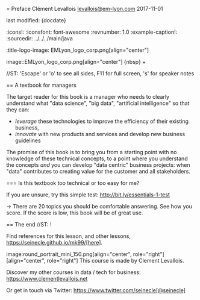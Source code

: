 = Preface
Clément Levallois <levallois@em-lyon.com>
2017-11-01

last modified: {docdate}

:icons!:
:iconsfont:   font-awesome
:revnumber: 1.0
:example-caption!:
:sourcedir: ../../../main/java

:title-logo-image: EMLyon_logo_corp.png[align="center"]

image::EMLyon_logo_corp.png[align="center"]
{nbsp} +

//ST: 'Escape' or 'o' to see all sides, F11 for full screen, 's' for speaker notes


== A textbook for managers

The target reader for this book is a manager who needs to clearly understand what "data science", "big data", "artificial intelligence" so that they can:

- *leverage* these technologies to improve the efficiency of  their existing business,
- *innovate* with new products and services and develop new business guidelines

The promise of this book is to bring you from a starting point with no knowledge of these technical concepts, to a point where you understand the concepts *and* you can develop "data centric" business projects: when "data" contributes to creating value for the customer and all stakeholders.


=== Is this textbook too technical or too easy for me?

If you are unsure, try this simple test: http://bit.ly/essentials-1-test

-> There are 20 topics you should be comfortable answering. See how you score. If the score is low, this book will be of great use.




== The end
//ST: !

Find references for this lesson, and other lessons, https://seinecle.github.io/mk99/[here].

image:round_portrait_mini_150.png[align="center", role="right"][align="center", role="right"]
This course is made by Clement Levallois.

Discover my other courses in data / tech for business: https://www.clementlevallois.net

Or get in touch via Twitter: https://www.twitter.com/seinecle[@seinecle]

